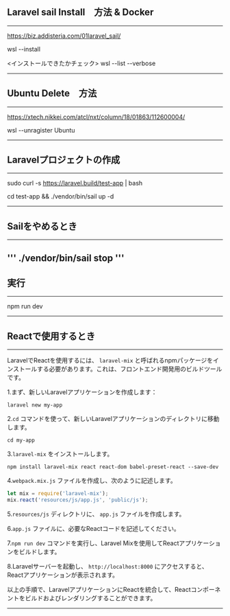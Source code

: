 ## Laravel sail Install　方法 & Docker
---

https://biz.addisteria.com/01laravel_sail/

wsl --install


<インストールできたかチェック>
wsl --list --verbose

---

## Ubuntu Delete　方法
---

https://xtech.nikkei.com/atcl/nxt/column/18/01863/112600004/

wsl --unragister Ubuntu

---

## Laravelプロジェクトの作成
---

sudo curl -s https://laravel.build/test-app | bash

cd test-app && ./vendor/bin/sail up -d

----

## Sailをやめるとき
---
'''
./vendor/bin/sail stop
'''
---

## 実行
---

npm run dev

---


## Reactで使用するとき
---

LaravelでReactを使用するには、 `laravel-mix` と呼ばれるnpmパッケージをインストールする必要があります。これは、フロントエンド開発用のビルドツールです。

1.まず、新しいLaravelアプリケーションを作成します：

```
laravel new my-app
```

2.`cd` コマンドを使って、新しいLaravelアプリケーションのディレクトリに移動します。

```
cd my-app
```

3.`laravel-mix` をインストールします。

```
npm install laravel-mix react react-dom babel-preset-react --save-dev
```

4.`webpack.mix.js` ファイルを作成し、次のように記述します。

```javascript
let mix = require('laravel-mix');
mix.react('resources/js/app.js', 'public/js');
```

5.`resources/js` ディレクトリに、 `app.js` ファイルを作成します。

6.`app.js` ファイルに、必要なReactコードを記述してください。

7.`npm run dev` コマンドを実行し、Laravel Mixを使用してReactアプリケーションをビルドします。

8.Laravelサーバーを起動し、 `http://localhost:8000` にアクセスすると、Reactアプリケーションが表示されます。

以上の手順で、LaravelアプリケーションにReactを統合して、Reactコンポーネントをビルドおよびレンダリングすることができます。

---